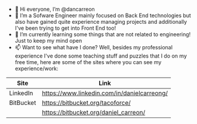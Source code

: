 - 👋 Hi everyone, I’m @dancarreon
- 👀 I’m a Sofware Engineer mainly focused on Back End technologies but also have gained quite experience managing projects and additionally I've been trying to get into Front End too!
- 🌱 I’m currently learning some things that are not related to engineering! Just to keep my mind open
- 📫 Want to see what have I done? Well, besides my professional experience I've done some teaching stuff and puzzles that I do on my free time, here are some of the sites where you can see my experience/work:

| Site | Link |
| - | - |
|LinkedIn | https://www.linkedin.com/in/danielcarreong/|
|BitBucket | https://bitbucket.org/tacoforce/|
|| https://bitbucket.org/daniel_carreon/ |

<!---
dancarreon/dancarreon is a ✨ special ✨ repository because its `README.md` (this file) appears on your GitHub profile.
You can click the Preview link to take a look at your changes.
--->
